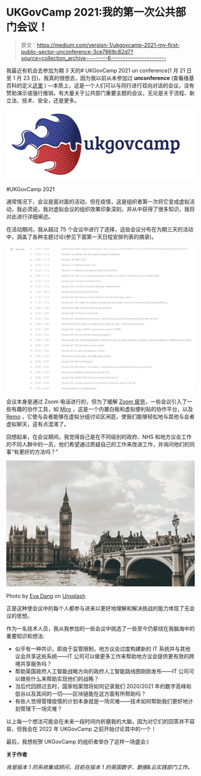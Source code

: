 # UKGovCamp 2021:我的第一次公共部门会议！

> 原文：<https://medium.com/version-1/ukgovcamp-2021-my-first-public-sector-unconference-3ce7869c82d7?source=collection_archive---------6----------------------->

我最近有机会去参加为期 3 天的# UKGovCamp 2021 un conference(1 月 21 日至 1 月 23 日)，我真的很想去，因为我以前从未参加过 **unconference** (查看维基百科的定义[这里](https://en.wikipedia.org/wiki/Unconference) ) —本质上，这是一个人们可以与同行进行双向对话的会议，没有赞助演示或强行推销，有大量关于公共部门重要主题的会议，无论是关于流程、新立法、技术、安全，还是更多。

![](img/dc1b2300ff2c5e1f9b1b2cbf980b850f.png)

#UKGovCamp 2021

通常情况下，会议是面对面的活动，但在疫情，这是组织者第一次将它变成虚拟活动，我必须说，我对虚拟会议的组织效果印象深刻，并从中获得了很多知识，我将对此进行详细阐述。

在活动期间，我从超过 75 个会议中进行了选择，这些会议分布在为期三天的活动中，涵盖了各种主题讨论(参见下面第一天日程安排列表的摘录)。

![](img/45bdc35909ad713e0ab4a7af0d0bb78a.png)

会议本身是通过 Zoom 电话进行的，但为了缓解 [Zoom 疲劳](https://www.psychiatrictimes.com/view/psychological-exploration-zoom-fatigue)，一些会议引入了一些有趣的协作工具，如 [Miro](http://miro.com) ，这是一个内置白板和虚拟便利贴的协作平台，以及 [Remo](https://remo.co/) ，它使与会者能够在虚拟分组讨论区闲逛，使我们能够轻松地与其他与会者虚拟聊天，这有点混淆了。

回想起来，在会议期间，我觉得自己是在不同级别的政府、NHS 和地方议会工作的不同人群中的一员，他们希望通过质疑自己的工作来改进工作，并询问他们的同事“有更好的方法吗？”

![](img/ca5186ccb7d7853122df144116c2d62b.png)

Photo by [Eva Dang](https://unsplash.com/@evantdang?utm_source=medium&utm_medium=referral) on [Unsplash](https://unsplash.com?utm_source=medium&utm_medium=referral)

正是这种使会议中的每个人都参与进来以更好地理解和解决挑战的能力体现了无会议的思想。

作为一名技术人员，我从我参加的一些会议中挑选了一些至今仍萦绕在我脑海中的重要知识和想法:

*   似乎有一种共识，即由于监管限制，地方议会过度构建新的 IT 系统并与其他议会共享这些系统——IT 公司可以做更多工作来帮助地方议会提供更有效的跨境共享服务吗？
*   帮助英国政府人工智能战略方向的政府人工智能路线图刚刚发布——IT 公司可以做些什么来帮助实现他们的战略？
*   当后代回顾过去时，国家档案馆将如何记录我们 2020/2021 年的数字高峰和低谷以及其间的一切——区块链能在这方面有所帮助吗？
*   有些人觉得管理疫情的计划本身就是一场灾难——技术如何帮助我们更好地计划管理下一场灾难？

以上每一个想法可能会在未来一段时间内折磨我的大脑，因为对它们的回答并不容易，但我会在 2022 年 UKGovCamp 之前开始讨论其中的一个！

最后，我想祝贺 UKGovCamp 的组织者举办了这样一场盛会:)

**关于作者**

*肯是版本 1 的系统集成顾问，目前在版本 1 的英国数字、数据&云实践部门工作。*